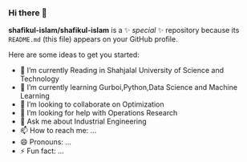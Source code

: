 ### Hi there 👋


**shafikul-islam/shafikul-islam** is a ✨ _special_ ✨ repository because its `README.md` (this file) appears on your GitHub profile.

Here are some ideas to get you started:

- 🔭 I’m currently Reading in Shahjalal University of Science and Technology
- 🌱 I’m currently learning Gurboi,Python,Data Science and Machine Learning
- 👯 I’m looking to collaborate on Optimization 
- 🤔 I’m looking for help with Operations Research 
- 💬 Ask me about Industrial Engineering
- 📫 How to reach me: ...
- 😄 Pronouns: ...
- ⚡ Fun fact: ...

